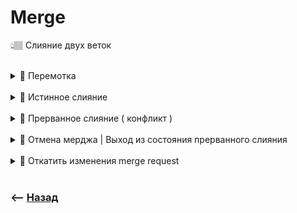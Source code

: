 
# Merge
👆🏽 Слияние двух веток  

<br>

  
<details>
<summary> 🔹 Перемотка </summary>

https://github.com/webster6667/documentation/assets/83826752/5bde9959-9cf3-44d4-b048-25e879e355d4    

👆 Смена вершины ветки `master`, на коммит вершины ветки `fix`  
&emsp;&emsp; ❗ Произойдет только в том случаи, если вершиной ветки `master` будет тот коммит, от которого был создан `fix`

</details>

  
<br>

   

<details>
<summary> 🔹 Истинное слияние </summary>


```shell
git merge feature
```
👆 Создание нового комита, в котором обьеденены комиты из двух веток


</details>

<br>

<details>
<summary> 🔹 Прерванное слияние ( конфликт ) </summary>



👆 Состояние когда на ветках в одном и том же месте кода, были выполненны разные изменения, и при попытки слияния образовался конфликт

&emsp;&emsp; 🎯 Проект переходит в состояние `прерванного коммита`, требуя от разработчика решения конфликта, и последующего коммита

&emsp;&emsp; 📗 Пока конфликт не решен, коммит который мы хотим слить в ветку `HEAD`, записываеться в переменную `MERGE_HEAD`

</details>

<br>

<details>
<summary> 🔹 Отмена мерджа | Выход из состояния прерванного слияния</summary>


🎯 `git reset --hard`   
&emsp;&emsp; 👆 Откинет на состояние ветки, до попытки слияни, но сотрет все незакомиченные изменения в `workDirectory`  

🎯 `git reset --merge`   
&emsp;&emsp; 👆 Откинет на состояние ветки, до попытки слияни, но сохранит все незакомиченные изменения, которые не учавствовали в слиянии

🛑 Лучше сделать комит перед мерджем, так как при откате можно запутаться, а лишний коммит потом засквошить



</details>

<br>

<details>
<summary> 🔹 Откатить изменения merge request</summary>


```shell
git reset --hard 'comitHashBeforeMergeRequestOnBranch'
```
👆 Переключиться на комит до комита слияния  


</details>

<br>

### ⟵ **<a href="../../readme.md">Назад</a>**
